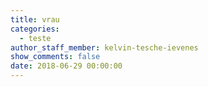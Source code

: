 ```yaml
---
title: vrau
categories:
  - teste
author_staff_member: kelvin-tesche-ievenes
show_comments: false
date: 2018-06-29 00:00:00
---
```


